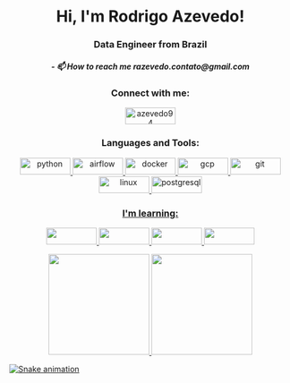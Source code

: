 <h1 align="center">Hi, I'm Rodrigo Azevedo!</h1>
<h3 align="center">Data Engineer from Brazil</h3>

<h5 align="center">- 📫 How to reach me razevedo.contato@gmail.com </h5>

<h3 align="center">Connect with me:</h3>
<p align="center">
<a href="https://linkedin.com/in/azevedo94" target="blank"><img align="center" src="https://img.shields.io/badge/LinkedIn-0077B5?style=for-the-badge&logo=linkedin&logoColor=white" alt="azevedo94" height="30" width="90" /></a>

</p>

<h3 align="center">Languages and Tools:</h3>
<p align="center"> <a href="https://www.python.org/" target="_blank"> <img src="https://img.shields.io/badge/Python-3776AB?style=for-the-badge&logo=python&logoColor=white" alt="python" width="90" height="30"/> <a href="https://airflow.apache.org/" target="_blank"> <img src="https://img.shields.io/badge/Airflow-017CEE?style=for-the-badge&logo=Apache%20Airflow&logoColor=white" alt="airflow" width="90" height="30"/> </a> <a href="https://www.docker.com/" target="_blank"> <img src="https://img.shields.io/badge/Docker-2CA5E0?style=for-the-badge&logo=docker&logoColor=white" alt="docker" width="90" height="30"/> </a> <a href="https://cloud.google.com" target="_blank"> <img src="https://img.shields.io/badge/Google_Cloud-4285F4?style=for-the-badge&logo=google-cloud&logoColor=white" alt="gcp" width="90" height="30"/> </a> <a href="https://git-scm.com/" target="_blank"> <img src="https://img.shields.io/badge/Git-F05032?style=for-the-badge&logo=git&logoColor=white" alt="git" width="90" height="30"/> </a> <a href="https://www.linux.org/" target="_blank"> <img src="https://img.shields.io/badge/Linux-FCC624?style=for-the-badge&logo=linux&logoColor=black" alt="linux" width="90" height="30"/> </a> <a href="https://www.postgresql.org" target="_blank"> <img src="https://img.shields.io/badge/PostgreSQL-316192?style=for-the-badge&logo=postgresql&logoColor=white" alt="postgresql" width="90" height="30"/> </p>
 
<h3 align="center">I'm learning:</h3>
<p align="center">
<img src="https://cdn.jsdelivr.net/gh/devicons/devicon/icons/javascript/javascript-plain.svg" width="90" height="30"/> <img src="https://cdn.jsdelivr.net/gh/devicons/devicon/icons/nestjs/nestjs-plain.svg" width="90" height="30"/>
<img src="https://cdn.jsdelivr.net/gh/devicons/devicon/icons/amazonwebservices/amazonwebservices-original.svg" width="90" height="30"/>
<img src="https://cdn.jsdelivr.net/gh/devicons/devicon/icons/jenkins/jenkins-original.svg" width="90" height="30"/>
</p>

 
<div>
<p align="center">
<a href="https://github.com/seu-usuário-aqui">
<img height="180em" src="https://github-readme-stats.vercel.app/api/top-langs/?username=razevedo1994&layout=compact&langs_count=7&theme=github_dark"/>
<img height="180em" src="https://github-readme-stats.vercel.app/api?username=razevedo1994&show_icons=true&theme=github_dark&include_all_commits=true&count_private=true"/>
</p>
</div>
 
 
 ![Snake animation](https://github.com/razevedo1994/razevedo1994/blob/output/github-contribution-grid-snake.svg)
